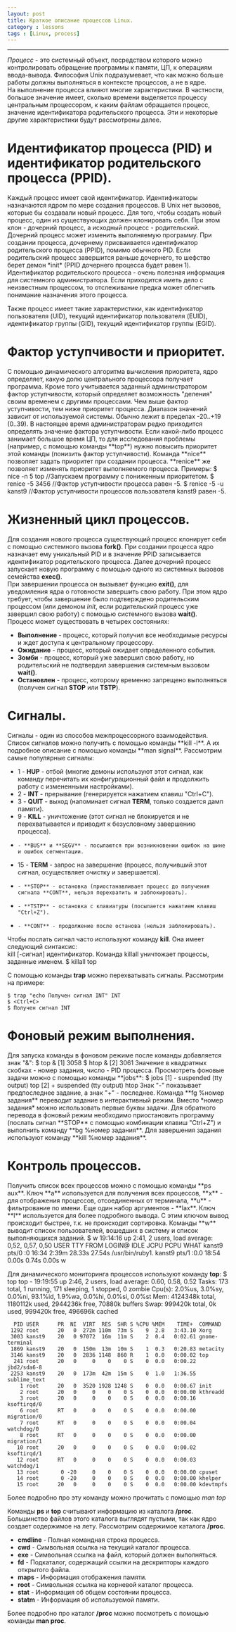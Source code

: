```yaml
---
layout: post
title: Краткое описание процессов Linux.
category : lessons
tags : [Linux, process]
---
```



__________________________________

*Процесс* - это системный объект, посредством которого можно контролировать обращение программы к памяти, ЦП, к операциям ввода-вывода. Философия Unix подразумевает, что как можно больше работы должны выполняться в контексте процессов, а не в ядре.  
На выполнение процесса влияют многие характеристики. В частности, большое значение имеет, сколько времени выделяется процессу центральным процессором, к каким файлам обращается процесс, значение идентификатора родительского процесса. Эти и некоторые другие характеристики будут рассмотрены далее.  
<h1>Идентификатор процесса (PID) и идентификатор родительского процесса (PPID).</h1>
Каждый процесс имеет свой идентификатор. Идентификаторы назначаются ядром по мере создания процессов.  
В Unix нет вызовов, которые бы создавали новый процесс. Для того, чтобы создать новый процесс, один из существующих должен клонировать себя. При этом клон - дочерний процесс, а исходный процесс - родительский. Дочерний процесс может изменить выполняемую программу. При создании процесса, дочернему присваивается идентификатор родительского процесса (PPID), помимо обычного PID. Если родительский процесс завершится раньше дочернего, то шефство берет демон *init* (PPID дочернего процесса будет равен 1).  
Идентификатор родительского процесса - очень полезная информация для системного администратора. Если приходится иметь дело с неизвестным процессом, то отслеживание предка может облегчить понимание назначения этого процесса.

Также процесс имеет такие характеристики, как идентификатор пользователя (UID), текущий идентификатор пользователя (EUID), идентификатор группы (GID), текущий идентификатор группы (EGID).  

<h1>Фактор уступчивости и приоритет.</h1>
С помощью динамического алгоритма вычисления приоритета, ядро определяет, какую долю центрального процессора получает программа. Кроме того учитывается заданный администратором фактор уступчивости, который определяет возможность "деления" своим временем с другими процессами. Чем выше фактор уступчивости, тем ниже приоритет процесса. Диапазон значений зависит от используемой системы. Обычно лежит в пределах -20..+19 (0..39).  
В настоящее время администраторам редко приходится определять значение фактора уступчивости. Если какой-либо процесс занимает большое время ЦП, то для исследования проблемы (например, с помощью команды **top**) нужно повысить приоритет этой команды (понизить фактор уступчивости). 
Команда **nice** позволяет задать приоритет при создании процесса. **renice** же позволяет изменять приоритет выполняемого процесса.  
Примеры:    
	$ nice -n 5 top 		//Запускаем программу с пониженным приоритетом.
	$ renice -5 3456		//Фактор уступчивости процесса равен -5.
	$ renice -5 -u kanst9	//Фактор уступчивости процессов пользователя kanst9 равен -5.

<h1></h1>
<h1>Жизненный цикл процессов.</h1>  

Для создания нового процесса существующий процесс клонирует себя с помощью системного вызова **fork()**. При создании процесса ядро назначает ему уникальный PID и в значение PPID записывается идентификатор родительского процесса. Далее дочерний процесс запускает новую программу с помощью одного из системных вызовов семейства **exec()**.  
При завершении процесса он вызывает функцию **exit()**, для уведомления ядра о готовности завершить свою работу. При этом ядро требует, чтобы завершение было подтверждено родительским процессом (или демоном *init*, если родительский процесс уже завершил свою работу) с помощью системного вызова **wait()**.  
Процесс может существовать в четырех состояниях:  

*	**Выполнение** - процесс, который получил все необходимые ресурсы и ждет доступа к центральному процессору.  
*	**Ожидание** - процесс, который ожидает определенного события.  
*	**Зомби** - процесс, который уже завершил свою работу, но родительский не подтвердил завершения системным вызовом **wait()**.  
*	**Остановлен** - процесс, которому временно запрещено выполняться (получен сигнал **STOP** или **TSTP**).  
<h1></h1>
<h1>Сигналы.</h1>
Сигналы - один из способов межпроцессорного взаимодействия. Список сигналов можно получить с помощью команды **kill -l**. А их подробное описание с помощью команды **man signal**.
Рассмотрим самые популярные сигналы:

+	1 - **HUP** - отбой (многие демоны используют этот сигнал, как команду перечитать их конфигурационный файл и продолжить работу с измененными настройками).  
+	2 - **INT** - прерывание (генерируется нажатием клавиш "Ctrl+C").  
+	3 - **QUIT** - выход (напоминает сигнал **TERM**, только создается дамп памяти).  
+	9 - **KILL** - уничтожение (этот сигнал не блокируется и не перехватывается и приводит к безусловному завершению процесса).  
+	  - **BUS** и **SEGV** - посылаются при возникновении ошибок на шине и ошибок сегментации.  
+	15 - **TERM** - запрос на завершение (процесс, получивший этот сигнал, осуществляет очистку и завершается).  
+	  - **STOP** - остановка (приостанавливает процесс до получения сигнала **CONT**, нельзя перехватить и заблокировать).  
+	  - **TSTP** - остановка с клавиатуры (посылается нажатием клавиш "Ctrl+Z").
+	  - **CONT** - продолжение после останова (нельзя заблокировать).  

Чтобы послать сигнал часто используют команду **kill**. Она имеет следующий синтаксис:  
	kill [-сигнал]  идентификатор.
Команда killall уничтожает процессы, заданные именем.
	$ killall top 

С помощью команды **trap** можно перехватывать сигналы. Рассмотрим на примере:

	$ trap "echo Получен сигнал INT" INT
	$ <Ctrl+C>
	$ Получен сигнал INT
<h1></h1>  
<h1>Фоновый режим выполнения.</h1>
Для запуска команды в фоновом режиме после команды добавляется знак "&":
	$ top &
	[1] 3058
	$ htop &
	[2] 3061
Значение в квадратных скобках - номер задания, число - PID процесса.
Просмотреть фоновые задачи можно с помощью команды **jobs**:
	$ jobs
	[1]  - suspended (tty output)  top
	[2]  + suspended (tty output)  htop
Знак "-" показывает предпоследнее задание, а знак "+" - последнее.
Команда **fg %номер задания** переводит задание в интерактивный режим. Вместо *номер задания* можно использовать первые буквы задачи.  
Для обратного перевода в фоновый режим необходимо приостановить программу (послать сигнал **STOP** с помощью комбинации клавиш "Ctrl+Z") и выполнить команду **bg %номер задания**.  
Для завершения задания используют команду **kill %номер задания**.  

<h1>Контроль процессов.</h1>
Получить список всех процессов можно с помощью команды **ps aux**. Ключ **a** используется для получения всех процессов, **x** - для отображения процессов, отсоединенных от терминала, **u** - фильтрование по имени.  
Еще один набор аргументов - **lax**. Ключ **l** используется для более подробного вывода. С этим ключом вывод происходит быстрее, т.к. не происходит сортировка.  
Команды **w** выводит список пользователей, вошедших в систему и список выполняющихся заданий.
	  $ w
	  19:14:16 up  2:41,  2 users,  load average: 0,52, 0,57, 0,50
	  USER     TTY      FROM              LOGIN@   IDLE   JCPU   PCPU WHAT
	  kanst9   pts/0    :0               16:34    2:39m 28.33s 27.54s /usr/bin/ruby1.
	  kanst9   pts/1    :0.0             18:54    0.00s  0.74s  0.00s w

Для динамического мониторинга процессов используют команду **top**:
  	$ top
  	top - 19:19:55 up  2:46,  2 users,  load average: 0.60, 0.58, 0.52
  	Tasks: 173 total,   1 running, 171 sleeping,   1 stopped,   0 zombie
  	Cpu(s):  2.0%us,  3.0%sy,  0.0%ni, 93.1%id,  1.9%wa,  0.0%hi,  0.0%si,  0.0%st
  	Mem:   4124348k total,  1180112k used,  2944236k free,    70880k buffers
  	Swap:   999420k total,        0k used,   999420k free,   496696k cached

	  PID USER      PR  NI  VIRT  RES  SHR S %CPU %MEM    TIME+  COMMAND            
	 1292 root      20   0  272m 110m  73m S    9  2.8   3:43.10 Xorg               
	 3003 kanst9    20   0 97072  16m  11m S    2  0.4   0:02.61 gnome-terminal     
	 1869 kanst9    20   0  150m  13m  10m S    1  0.3   0:20.83 metacity           
	 3146 kanst9    20   0  2836 1148  860 R    1  0.0   0:00.02 top                
	  241 root      20   0     0    0    0 S    0  0.0   0:00.22 jbd2/sda6-8        
	 2253 kanst9    20   0  173m  42m  15m S    0  1.0   1:36.55 sublime_text       
	    1 root      20   0  3520 1928 1248 S    0  0.0   0:00.67 init               
	    2 root      20   0     0    0    0 S    0  0.0   0:00.00 kthreadd           
	    3 root      20   0     0    0    0 S    0  0.0   0:00.16 ksoftirqd/0        
	    6 root      RT   0     0    0    0 S    0  0.0   0:00.00 migration/0        
	    7 root      RT   0     0    0    0 S    0  0.0   0:00.04 watchdog/0         
	    8 root      RT   0     0    0    0 S    0  0.0   0:00.00 migration/1        
	   10 root      20   0     0    0    0 S    0  0.0   0:00.02 ksoftirqd/1        
	   12 root      RT   0     0    0    0 S    0  0.0   0:00.03 watchdog/1         
	   13 root       0 -20     0    0    0 S    0  0.0   0:00.00 cpuset             
	   14 root       0 -20     0    0    0 S    0  0.0   0:00.00 khelper            
	   15 root      20   0     0    0    0 S    0  0.0   0:00.00 kdevtmpfs          
Более подробно про эту команду можно прочитать с помощью *man top*

Команды **ps** и **top** считывают информацию из каталога **/proc**. Большинство файлов этого каталога выглядят пустыми, так как ядро создает содержимое на лету. Рассмотрим содержимое каталога **/proc**.  

+	**cmdline** - Полная командная строка процесса.  
+	**cwd** - Символьная ссылка на текущий каталог процесса.  
+	**exe** - Символьная ссылка на файл, который должен выполняться.  
+	**fd** - Подкаталог, содержащий ссылки на дескрипторы каждого открытого файла.  
+	**maps** - Информация отображения памяти.  
+	**root** - Символьная ссылка на корневой каталог процесса.  
+	**stat** - Информация об общем состоянии процесса.  
+	**statm** - Информация об используемой памяти.  

Более подробно про каталог **/proc** можно посмотреть с помощью команды **man proc**.

